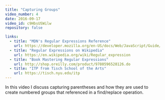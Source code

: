 ```yaml
---
title: "Capturing Groups"
video_number: 4
date: 2016-09-17
video_id: c9HbsUSWilw
repository: false

links:
  - title: "MDN's Regular Expressions Reference"
    url: https://developer.mozilla.org/en-US/docs/Web/JavaScript/Guide/Regular_Expressions
  - title: "Regular Expressions on Wikipedia"
    url: https://en.wikipedia.org/wiki/Regular_expression
  - title: "Book Mastering Regular Expressions"
    url: http://shop.oreilly.com/product/9780596528126.do
  - title: "ITP from Tisch School of the Arts"
    url: https://tisch.nyu.edu/itp
---
```


In this video I discuss capturing parentheses and how they are used to create numbered groups that referenced in a find/replace operation.
